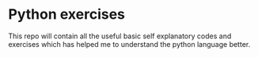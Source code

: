 # Python exercises
This repo will contain all the useful basic self explanatory codes and exercises which has helped me to understand the python language better.
